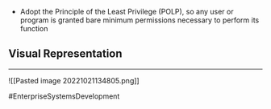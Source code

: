 - Adopt the Principle of the Least Privilege (POLP), so any user or program is granted bare minimum permissions necessary to perform its function

## Visual Representation
---
![[Pasted image 20221021134805.png]]

#EnterpriseSystemsDevelopment 